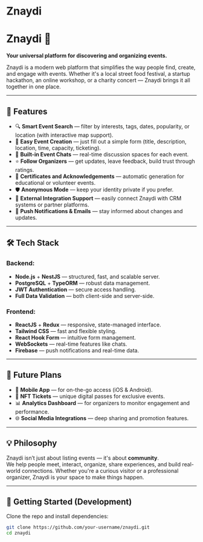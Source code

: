 # Znaydi

# Znaydi 🎉

**Your universal platform for discovering and organizing events.**

Znaydi is a modern web platform that simplifies the way people find, create, and engage with events. Whether it's a local street food festival, a startup hackathon, an online workshop, or a charity concert — Znaydi brings it all together in one place.

---

## 🌟 Features

- 🔍 **Smart Event Search** — filter by interests, tags, dates, popularity, or location (with interactive map support).
- 📝 **Easy Event Creation** — just fill out a simple form (title, description, location, time, capacity, ticketing).
- 💬 **Built-in Event Chats** — real-time discussion spaces for each event.
- ⭐ **Follow Organizers** — get updates, leave feedback, build trust through ratings.
- 🧾 **Certificates and Acknowledgements** — automatic generation for educational or volunteer events.
- 🛡 **Anonymous Mode** — keep your identity private if you prefer.
- 🔗 **External Integration Support** — easily connect Znaydi with CRM systems or partner platforms.
- 📣 **Push Notifications & Emails** — stay informed about changes and updates.

---

## 🛠 Tech Stack

### Backend:

- **Node.js** + **NestJS** — structured, fast, and scalable server.
- **PostgreSQL** + **TypeORM** — robust data management.
- **JWT Authentication** — secure access handling.
- **Full Data Validation** — both client-side and server-side.

### Frontend:

- **ReactJS** + **Redux** — responsive, state-managed interface.
- **Tailwind CSS** — fast and flexible styling.
- **React Hook Form** — intuitive form management.
- **WebSockets** — real-time features like chats.
- **Firebase** — push notifications and real-time data.

---

## 🚀 Future Plans

- 📱 **Mobile App** — for on-the-go access (iOS & Android).
- 🧾 **NFT Tickets** — unique digital passes for exclusive events.
- 📊 **Analytics Dashboard** — for organizers to monitor engagement and performance.
- 🌐 **Social Media Integrations** — deep sharing and promotion features.

---

## 💡 Philosophy

Znaydi isn’t just about listing events — it's about **community**.  
We help people meet, interact, organize, share experiences, and build real-world connections. Whether you're a curious visitor or a professional organizer, Znaydi is your space to make things happen.

---

## 🧪 Getting Started (Development)

Clone the repo and install dependencies:

```bash
git clone https://github.com/your-username/znaydi.git
cd znaydi
```
